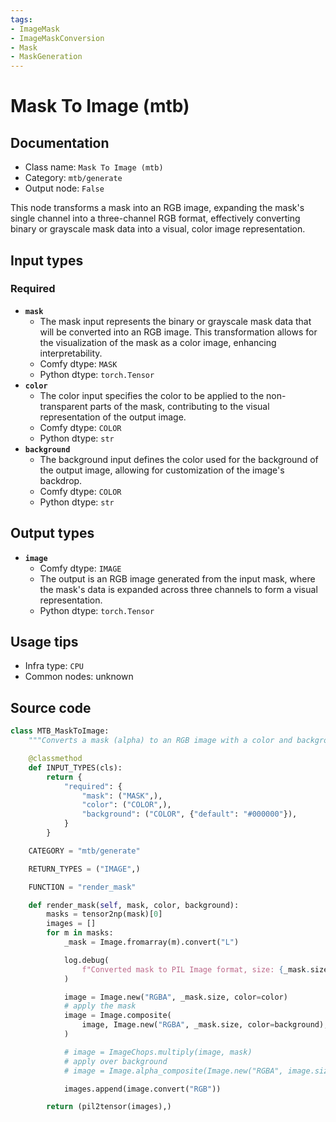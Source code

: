 ```yaml
---
tags:
- ImageMask
- ImageMaskConversion
- Mask
- MaskGeneration
---
```


# Mask To Image (mtb)
## Documentation
- Class name: `Mask To Image (mtb)`
- Category: `mtb/generate`
- Output node: `False`

This node transforms a mask into an RGB image, expanding the mask's single channel into a three-channel RGB format, effectively converting binary or grayscale mask data into a visual, color image representation.
## Input types
### Required
- **`mask`**
    - The mask input represents the binary or grayscale mask data that will be converted into an RGB image. This transformation allows for the visualization of the mask as a color image, enhancing interpretability.
    - Comfy dtype: `MASK`
    - Python dtype: `torch.Tensor`
- **`color`**
    - The color input specifies the color to be applied to the non-transparent parts of the mask, contributing to the visual representation of the output image.
    - Comfy dtype: `COLOR`
    - Python dtype: `str`
- **`background`**
    - The background input defines the color used for the background of the output image, allowing for customization of the image's backdrop.
    - Comfy dtype: `COLOR`
    - Python dtype: `str`
## Output types
- **`image`**
    - Comfy dtype: `IMAGE`
    - The output is an RGB image generated from the input mask, where the mask's data is expanded across three channels to form a visual representation.
    - Python dtype: `torch.Tensor`
## Usage tips
- Infra type: `CPU`
- Common nodes: unknown


## Source code
```python
class MTB_MaskToImage:
    """Converts a mask (alpha) to an RGB image with a color and background"""

    @classmethod
    def INPUT_TYPES(cls):
        return {
            "required": {
                "mask": ("MASK",),
                "color": ("COLOR",),
                "background": ("COLOR", {"default": "#000000"}),
            }
        }

    CATEGORY = "mtb/generate"

    RETURN_TYPES = ("IMAGE",)

    FUNCTION = "render_mask"

    def render_mask(self, mask, color, background):
        masks = tensor2np(mask)[0]
        images = []
        for m in masks:
            _mask = Image.fromarray(m).convert("L")

            log.debug(
                f"Converted mask to PIL Image format, size: {_mask.size}"
            )

            image = Image.new("RGBA", _mask.size, color=color)
            # apply the mask
            image = Image.composite(
                image, Image.new("RGBA", _mask.size, color=background), _mask
            )

            # image = ImageChops.multiply(image, mask)
            # apply over background
            # image = Image.alpha_composite(Image.new("RGBA", image.size, color=background), image)

            images.append(image.convert("RGB"))

        return (pil2tensor(images),)

```
